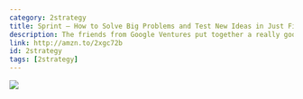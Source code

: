 ```yaml
---
category: 2strategy
title: Sprint — How to Solve Big Problems and Test New Ideas in Just Five Days
description: The friends from Google Ventures put together a really good book on design sprints and how to get from idea to mvp/prototype within 5 days.
link: http://amzn.to/2xgc72b
id: 2strategy
tags: [2strategy]
---
```

<a target="_blank"  href="https://www.amazon.com/gp/product/150112174X/ref=as_li_tl?ie=UTF8&camp=1789&creative=9325&creativeASIN=150112174X&linkCode=as2&tag=compassofdesi-20&linkId=bb101d4c65b088ab3b020bbcc611cc7d"><img border="0" src="//ws-na.amazon-adsystem.com/widgets/q?_encoding=UTF8&MarketPlace=US&ASIN=150112174X&ServiceVersion=20070822&ID=AsinImage&WS=1&Format=_SL250_&tag=compassofdesi-20" ></a><img src="//ir-na.amazon-adsystem.com/e/ir?t=compassofdesi-20&l=am2&o=1&a=150112174X" width="1" height="1" border="0" alt="" style="border:none !important; margin:0px !important;" />
